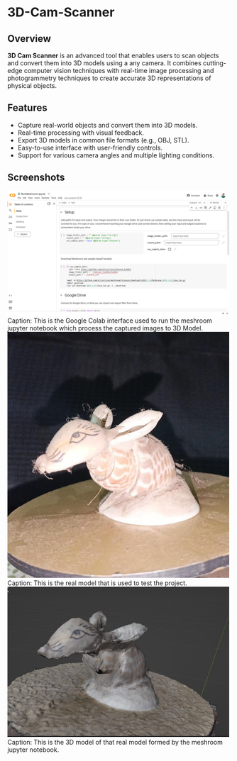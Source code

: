 # 3D-Cam-Scanner


## Overview
**3D Cam Scanner** is an advanced tool that enables users to scan objects and convert them into 3D models using a any camera. It combines cutting-edge computer vision techniques with real-time image processing and photogrammetry techniques to create accurate 3D representations of physical objects.

## Features
- Capture real-world objects and convert them into 3D models.
- Real-time processing with visual feedback.
- Export 3D models in common file formats (e.g., OBJ, STL).
- Easy-to-use interface with user-friendly controls.
- Support for various camera angles and multiple lighting conditions.

## Screenshots
<img src="images/Interface.png" width="500" alt="Interface">
Caption: This is the Google Colab interface used to run the meshroom jupyter notebook which process the captured images to 3D Model.
<img src="images/Real_Model.jpg" width="500" alt="Real Model">
Caption: This is the real model that is used to test the project.
<img src="images/3D_Model.jpg" width="500" alt="3D Model">
Caption: This is the 3D model of that real model formed by the meshroom jupyter notebook.

